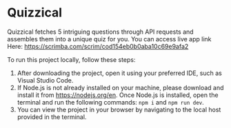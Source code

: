 # Quizzical
Quizzical fetches 5 intriguing questions through API requests and assembles them into a unique quiz for you.
You can access live app link Here: https://scrimba.com/scrim/cod154eb0b0aba10c69e9afa2

To run this project locally, follow these steps:

  1. After downloading the project, open it using your preferred IDE, such as Visual Studio Code.
  2. If Node.js is not already installed on your machine, please download and install it from https://nodejs.org/en. Once Node.js is installed, open the terminal and run the following commands: `npm i` and `npm run dev`.
  3. You can view the project in your browser by navigating to the local host provided in the terminal.
